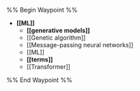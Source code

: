 %% Begin Waypoint %%
- **[[ML]]**
	- **[[generative models]]**
	- [[Genetic algorithm]]
	- [[Message-passing neural networks]]
	- [[ML]]
	- **[[terms]]**
	- [[Transformer]]

%% End Waypoint %%